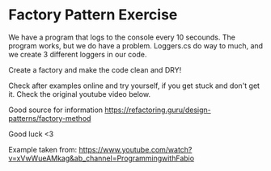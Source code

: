 # Factory Pattern Exercise

We have a program that logs to the console every 10 secounds. The program works, but we do have a problem. Loggers.cs do way to much,
and we create 3 different loggers in our code.

Create a factory and make the code clean and DRY!

Check after examples online and try yourself, if you get stuck and don't get it. Check the original youtube video below.

Good source for information https://refactoring.guru/design-patterns/factory-method

Good luck <3

Example taken from: https://www.youtube.com/watch?v=xVwWueAMkag&ab_channel=ProgrammingwithFabio
